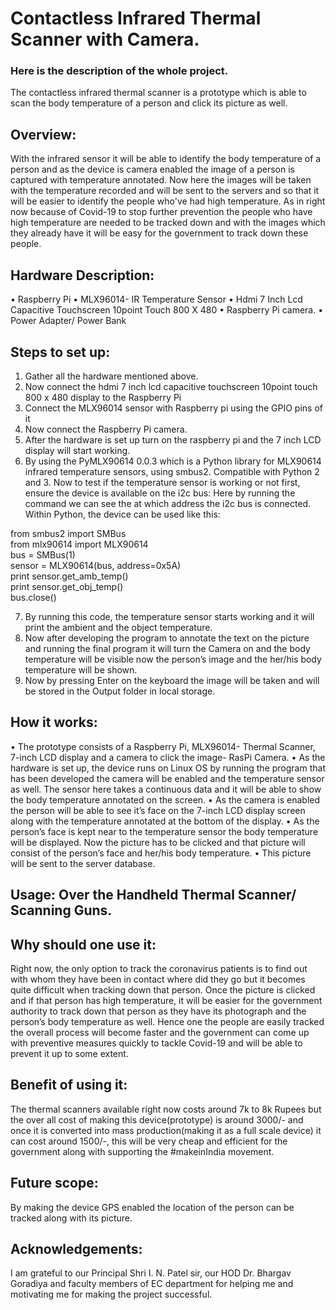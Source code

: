 # Contactless Infrared Thermal Scanner with Camera.

### Here is the description of the whole project.
The contactless infrared thermal scanner is a prototype which is able to scan the body
temperature of a person and click its picture as well. 
## Overview: 
With the infrared sensor it will be able to identify the body temperature of a
person and as the device is camera enabled the image of a person is captured with temperature
annotated. Now here the images will be taken with the temperature recorded and will be sent
to the servers and so that it will be easier to identify the people who've had high temperature.
As in right now because of Covid-19 to stop further prevention the people who have high
temperature are needed to be tracked down and with the images which they already have it will
be easy for the government to track down these people.

## Hardware Description:
• Raspberry Pi
• MLX96014- IR Temperature Sensor
• Hdmi 7 Inch Lcd Capacitive Touchscreen 10point Touch 800 X 480
• Raspberry Pi camera.
• Power Adapter/ Power Bank

## Steps to set up: 

1. Gather all the hardware mentioned above.
2. Now connect the hdmi 7 inch lcd capacitive touchscreen 10point touch 800 x 480
display to the Raspberry Pi 
3. Connect the MLX96014 sensor with Raspberry pi using the GPIO pins of it
4. Now connect the Raspberry Pi camera.
5. After the hardware is set up turn on the raspberry pi and the 7 inch LCD display will
start working.
6. By using the PyMLX90614 0.0.3 which is a Python library for MLX90614 infrared
temperature sensors, using smbus2. Compatible with Python 2 and 3. Now to test if the temperature sensor is working or not first, ensure the device is available on the i2c
bus: 
Here by running the command we can see the at which address the i2c bus is connected.
Within Python, the device can be used like this:


from smbus2 import SMBus<br>
from mlx90614 import MLX90614 <br>
bus = SMBus(1)<br>
sensor = MLX90614(bus, address=0x5A) <br>
print sensor.get_amb_temp() <br>
print sensor.get_obj_temp() <br>
bus.close() <br>


7. By running this code, the temperature sensor starts working and it will print the
ambient and the object temperature.
8. Now after developing the program to annotate the text on the picture and running the
final program it will turn the Camera on and the body temperature will be visible now
the person’s image and the her/his body temperature will be shown.
9. Now by pressing Enter on the keyboard the image will be taken and will be stored in
the Output folder in local storage. 

## How it works:
• The prototype consists of a Raspberry Pi, MLX96014- Thermal Scanner, 7-inch LCD
display and a camera to click the image- RasPi Camera.
• As the hardware is set up, the device runs on Linux OS by running the program that has
been developed the camera will be enabled and the temperature sensor as well. The
sensor here takes a continuous data and it will be able to show the body temperature
annotated on the screen.
• As the camera is enabled the person will be able to see it’s face on the 7-inch LCD
display screen along with the temperature annotated at the bottom of the display.
• As the person’s face is kept near to the temperature sensor the body temperature will
be displayed. Now the picture has to be clicked and that picture will consist of the
person’s face and her/his body temperature.
• This picture will be sent to the server database.

## Usage: Over the Handheld Thermal Scanner/ Scanning Guns.

## Why should one use it: 
Right now, the only option to track the coronavirus patients
is to find out with whom they have been in contact where did they go but it becomes quite
difficult when tracking down that person. Once the picture is clicked and if that person has high
temperature, it will be easier for the government authority to track down that person as they
have its photograph and the person’s body temperature as well.
Hence one the people are easily tracked the overall process will become faster and the
government can come up with preventive measures quickly to tackle Covid-19 and will be able
to prevent it up to some extent. 

## Benefit of using it:
The thermal scanners available right now costs around 7k to 8k
Rupees but the over all cost of making this device(prototype) is around 3000/- and once it is
converted into mass production(making it as a full scale device) it can cost around 1500/-,
this will be very cheap and efficient for the government along with supporting the
#makeinIndia movement.

## Future scope: 
By making the device GPS enabled the location of the person can be
tracked along with its picture.

## Acknowledgements: 
I am grateful to our Principal Shri I. N. Patel sir, our HOD Dr.
Bhargav Goradiya and faculty members of EC department for helping me and motivating me
for making the project successful. 
